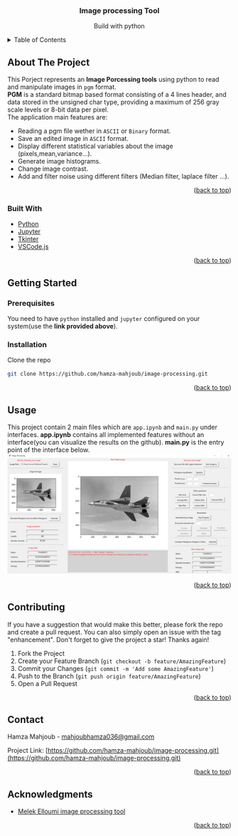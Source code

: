 <!-- PROJECT LOGO -->
<div align="center">
  <h3 align="center">Image processing Tool</h3>
  <p align="center">
    Build with python
  </p>
</div>



<!-- TABLE OF CONTENTS -->
<details>
  <summary>Table of Contents</summary>
  <ol>
    <li>
      <a href="#about-the-project">About The Project</a>
      <ul>
        <li><a href="#built-with">Built With</a></li>
      </ul>
    </li>
    <li>
      <a href="#getting-started">Getting Started</a>
      <ul>
        <li><a href="#prerequisites">Prerequisites</a></li>
        <li><a href="#installation">Installation</a></li>
      </ul>
    </li>
    <li><a href="#usage">Usage</a></li>
    <li><a href="#contact">Contact</a></li>
    <li><a href="#acknowledgments">Acknowledgments</a></li>
  </ol>
</details>



<!-- ABOUT THE PROJECT -->
## About The Project

This Porject represents an **Image Porcessing tools** using python to read and manipulate images in `pgm` format.  
**PGM** is a standard bitmap based format consisting of a 4 lines header, and data stored in the unsigned char type, providing a maximum of 256 gray scale levels or 8-bit data per pixel.  
The application main features are:
- Reading a pgm file wether in `ASCII` or `Binary` format.
- Save an edited image in `ASCII` format.
- Display different statistical variables about the image (pixels,mean,variance...).
- Generate image histograms.
- Change image contrast.
- Add and filter noise using different filters (Median filter, laplace filter ...).

<p align="right">(<a href="#top">back to top</a>)</p>



### Built With

* [Python](https://www.python.org/)
* [Jupyter](https://jupyter.org/)
* [Tkinter](https://docs.python.org/fr/3/library/tkinter.html)
* [VSCode.js](https://code.visualstudio.com/)

<p align="right">(<a href="#top">back to top</a>)</p>



<!-- GETTING STARTED -->
## Getting Started

### Prerequisites

You need to have `python` installed and `jupyter` configured on your system(use the **link provided above**).

### Installation

Clone the repo
   ```sh
   git clone https://github.com/hamza-mahjoub/image-processing.git
   ```

<p align="right">(<a href="#top">back to top</a>)</p>



<!-- USAGE EXAMPLES -->
## Usage

This project contain 2 main files which are `app.ipynb` and `main.py` under interfaces.
**app.ipynb** contains all implemented features without an interface(you can visualize the results on the github).
**main.py** is the entry point of the interface below.
![image](assets/image1.jpg)

<p align="right">(<a href="#top">back to top</a>)</p>



<!-- CONTRIBUTING -->
## Contributing

If you have a suggestion that would make this better, please fork the repo and create a pull request. You can also simply open an issue with the tag "enhancement".
Don't forget to give the project a star! Thanks again!

1. Fork the Project
2. Create your Feature Branch (`git checkout -b feature/AmazingFeature`)
3. Commit your Changes (`git commit -m 'Add some AmazingFeature'`)
4. Push to the Branch (`git push origin feature/AmazingFeature`)
5. Open a Pull Request

<p align="right">(<a href="#top">back to top</a>)</p>




<!-- CONTACT -->
## Contact

Hamza Mahjoub - mahjoubhamza036@gmail.com

Project Link: [https://github.com/hamza-mahjoub/image-processing.git](https://github.com/hamza-mahjoub/image-processing.git)

<p align="right">(<a href="#top">back to top</a>)</p>



<!-- ACKNOWLEDGMENTS -->
## Acknowledgments

* [Melek Elloumi image processing tool](https://github.com/MelekElloumi/Image-Processing-Tool.git)

<p align="right">(<a href="#top">back to top</a>)</p>

